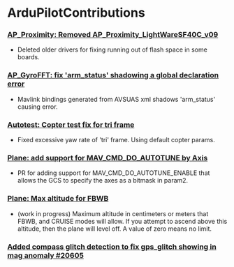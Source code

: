 # ArduPilotContributions
### [AP_Proximity: Removed AP_Proximity_LightWareSF40C_v09](https://github.com/ArduPilot/ardupilot/pull/19707)
- Deleted older drivers for fixing running out of flash space in some boards.

### [AP_GyroFFT: fix 'arm_status' shadowing a global declaration error](https://github.com/ArduPilot/ardupilot/pull/20075)
- Mavlink bindings generated from AVSUAS xml shadows 'arm_status' causing error.

### [Autotest: Copter test fix for tri frame](https://github.com/ArduPilot/ardupilot/pull/19674)
- Fixed excessive yaw rate of 'tri' frame. Using default copter params.

### [Plane: add support for MAV_CMD_DO_AUTOTUNE by Axis](https://github.com/ArduPilot/ardupilot/pull/19742)
- PR for adding support for  MAV_CMD_DO_AUTOTUNE_ENABLE  that allows the GCS to specify the axes as a bitmask in param2.

### [Plane: Max altitude for FBWB](https://github.com/ArduPilot/ardupilot/pull/19732) 
- (work in progress)
Maximum altitude in centimeters or meters that FBWB, and CRUISE modes will allow. If you attempt to ascend above this altitude, then the plane will level off. A value of zero means no limit.

### [Added compass glitch detection to fix gps_glitch showing in mag anomaly #20605](https://github.com/ArduPilot/ardupilot/pull/20605)
